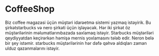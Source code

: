 # CoffeeShop
Biz coffee magazasi üçün müştəri idarəetmə sistemi yazmaq istəyirik. Bu şirkətstarbucks və nero şirkəti üçün işləyəcək. Hər iki şirkət öz müştərilərinin məlumatlarınıbazada saxlamaq istəyir. Starbucks müştəriləri qeydiyyatdan keçirərkən həmişə mernis yoxlamasını tələb edir. Neron belə bir şey istəmir. starbucks müştərilərinin hər dəfə qəhvə aldıqları zaman ulduz qazanmalarını istəyir.  
